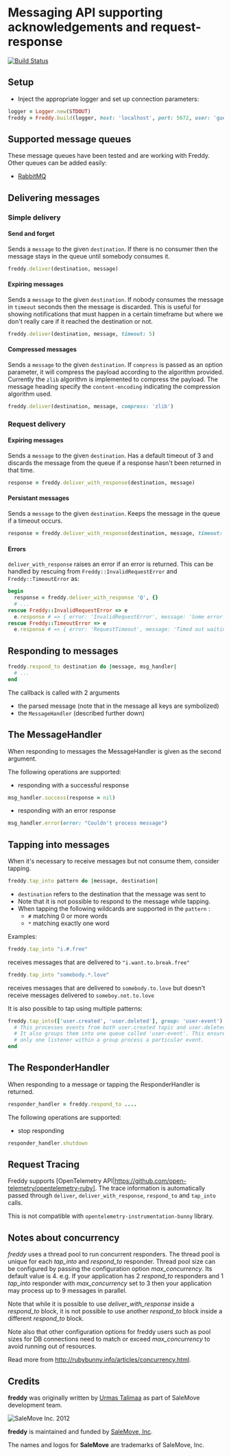 # Messaging API supporting acknowledgements and request-response

[![Build Status](https://github.com/salemove/freddy/actions/workflows/ci.yml/badge.svg?branch=master)](https://github.com/salemove/freddy/actions/workflows/ci.yml?query=branch%3Amaster)

## Setup

* Inject the appropriate logger and set up connection parameters:

```ruby
logger = Logger.new(STDOUT)
freddy = Freddy.build(logger, host: 'localhost', port: 5672, user: 'guest', pass: 'guest')
```

## Supported message queues

These message queues have been tested and are working with Freddy. Other queues can be added easily:

* [RabbitMQ](https://www.rabbitmq.com/)

## Delivering messages

### Simple delivery

#### Send and forget

Sends a `message` to the given `destination`. If there is no consumer then the
message stays in the queue until somebody consumes it.

```ruby
freddy.deliver(destination, message)
```

#### Expiring messages

Sends a `message` to the given `destination`. If nobody consumes the message in
`timeout` seconds then the message is discarded. This is useful for showing
notifications that must happen in a certain timeframe but where we don't really
care if it reached the destination or not.

```ruby
freddy.deliver(destination, message, timeout: 5)
```

#### Compressed messages

Sends a `message` to the given `destination`. If `compress` is passed as an option parameter, it will compress the 
payload according to the algorithm provided. Currently the `zlib` algorithm is implemented to compress the payload. 
The message heading specify the `content-encoding` indicating the compression algorithm used. 

```ruby
freddy.deliver(destination, message, compress: 'zlib')
```

### Request delivery

#### Expiring messages

Sends a `message` to the given `destination`. Has a default timeout of 3 and
discards the message from the queue if a response hasn't been returned in that
time.

```ruby
response = freddy.deliver_with_response(destination, message)
```

#### Persistant messages

Sends a `message` to the given `destination`. Keeps the message in the queue if
a timeout occurs.

```ruby
response = freddy.deliver_with_response(destination, message, timeout: 4, delete_on_timeout: false)
```

#### Errors

`deliver_with_response` raises an error if an error is returned. This can be handled by rescuing from `Freddy::InvalidRequestError` and `Freddy::TimeoutError` as:

```ruby
begin
  response = freddy.deliver_with_response 'Q', {}
  # ...
rescue Freddy::InvalidRequestError => e
  e.response # => { error: 'InvalidRequestError', message: 'Some error message' }
rescue Freddy::TimeoutError => e
  e.response # => { error: 'RequestTimeout', message: 'Timed out waiting for response' }
```

## Responding to messages

```ruby
freddy.respond_to destination do |message, msg_handler|
  # ...
end
```

The callback is called with 2 arguments

* the parsed message (note that in the message all keys are symbolized)
* the `MessageHandler` (described further down)

## The MessageHandler

When responding to messages the MessageHandler is given as the second argument.

The following operations are supported:

* responding with a successful response

```ruby
msg_handler.success(response = nil)
```

* responding with an error response

```ruby
msg_handler.error(error: "Couldn't process message")
```

## Tapping into messages

When it's necessary to receive messages but not consume them, consider tapping.

```ruby
freddy.tap_into pattern do |message, destination|
```

* `destination` refers to the destination that the message was sent to
* Note that it is not possible to respond to the message while tapping.
* When tapping the following wildcards are supported in the `pattern` :
  * `#` matching 0 or more words
  * `*` matching exactly one word

Examples:

```ruby
freddy.tap_into "i.#.free"
```

receives messages that are delivered to `"i.want.to.break.free"`

```ruby
freddy.tap_into "somebody.*.love"
```

receives messages that are delivered to `somebody.to.love` but doesn't receive messages delivered to `someboy.not.to.love`

It is also possible to tap using multiple patterns:

```ruby
freddy.tap_into(['user.created', 'user.deleted'], group: 'user-event') do
  # This processes events from both user.created topic and user.deleted topic.
  # It also groups them into one queue called 'user-event'. This ensures that
  # only one listener within a group process a particular event.
end
```

## The ResponderHandler

When responding to a message or tapping the ResponderHandler is returned.

```ruby
responder_handler = freddy.respond_to ....
```

The following operations are supported:

* stop responding

```ruby
responder_handler.shutdown
```

## Request Tracing

Freddy supports [OpenTelemetry API|https://github.com/open-telemetry/opentelemetry-ruby].
The trace information is automatically passed through `deliver`,
`deliver_with_response`, `respond_to` and `tap_into` calls.

This is not compatible with `opentelemetry-instrumentation-bunny` library.

## Notes about concurrency

*freddy* uses a thread pool to run concurrent responders. The thread pool is unique for each *tap_into* and *respond_to* responder. Thread pool size can be configured by passing the configuration option *max_concurrency*. Its default value is 4. e.g. If your application has 2 *respond_to* responders and 1 *tap_into* responder with *max_concurrency* set to 3 then your application may process up to 9 messages in parallel.

Note that while it is possible to use *deliver_with_response* inside a *respond_to* block,
it is not possible to use another *respond_to* block inside a different *respond_to* block.

Note also that other configuration options for freddy users
such as pool sizes for DB connections need to match or exceed *max_concurrency*
to avoid running out of resources.

Read more from <http://rubybunny.info/articles/concurrency.html>.

## Credits

**freddy** was originally written by [Urmas Talimaa] as part of SaleMove development team.

![SaleMove Inc. 2012][SaleMove Logo]

**freddy** is maintained and funded by [SaleMove, Inc].

The names and logos for **SaleMove** are trademarks of SaleMove, Inc.

[Urmas Talimaa]: https://github.com/urmastalimaa?source=c "Urmas"
[SaleMove, Inc]: http://salemove.com/ "SaleMove Website"
[SaleMove Logo]: http://app.salemove.com/assets/logo.png "SaleMove Inc. 2012"
[Apache License]: http://choosealicense.com/licenses/apache/ "Apache License"
